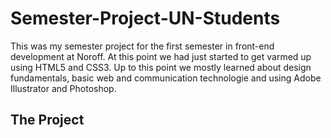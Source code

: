# Semester-Project-UN-Students

This was my semester project for the first semester in front-end development at Noroff. At this point we had just started to get varmed up using HTML5 and CSS3. Up to this point we mostly learned about design fundamentals, basic web and communication technologie and using Adobe Illustrator and Photoshop.

## The Project
